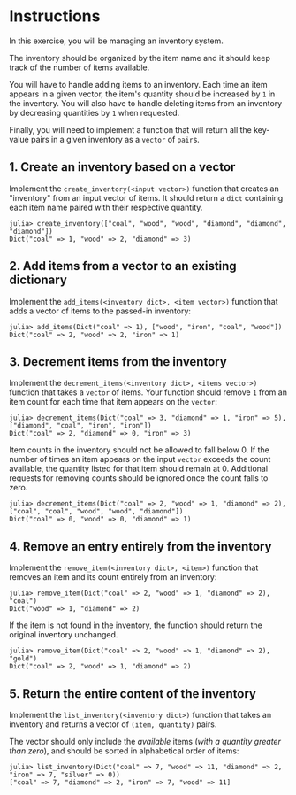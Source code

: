 # Instructions

In this exercise, you will be managing an inventory system.

The inventory should be organized by the item name and it should keep track of the number of items available.

You will have to handle adding items to an inventory.
Each time an item appears in a given vector, the item's quantity should be increased by `1` in the inventory.
You will also have to handle deleting items from an inventory by decreasing quantities by `1` when requested.

Finally, you will need to implement a function that will return all the key-value pairs in a given inventory as a `vector` of `pair`s.


## 1. Create an inventory based on a vector

Implement the `create_inventory(<input vector>)` function that creates an "inventory" from an input vector of items.
It should return a `dict` containing each item name paired with their respective quantity.

```julia-repl
julia> create_inventory(["coal", "wood", "wood", "diamond", "diamond", "diamond"])
Dict("coal" => 1, "wood" => 2, "diamond" => 3)
```

## 2. Add items from a vector to an existing dictionary

Implement the `add_items(<inventory dict>, <item vector>)` function that adds a vector of items to the passed-in inventory:

```julia-repl
julia> add_items(Dict("coal" => 1), ["wood", "iron", "coal", "wood"])
Dict("coal" => 2, "wood" => 2, "iron" => 1)
```

## 3. Decrement items from the inventory

Implement the `decrement_items(<inventory dict>, <items vector>)` function that takes a `vector` of items.
Your function should remove `1` from an item count for each time that item appears on the `vector`:

```julia-repl
julia> decrement_items(Dict("coal" => 3, "diamond" => 1, "iron" => 5), ["diamond", "coal", "iron", "iron"])
Dict("coal" => 2, "diamond" => 0, "iron" => 3)
```

Item counts in the inventory should not be allowed to fall below 0.
If the number of times an item appears on the input `vector` exceeds the count available, the quantity listed for that item should remain at 0.
Additional requests for removing counts should be ignored once the count falls to zero.

```julia-repl
julia> decrement_items(Dict("coal" => 2, "wood" => 1, "diamond" => 2), ["coal", "coal", "wood", "wood", "diamond"])
Dict("coal" => 0, "wood" => 0, "diamond" => 1)
```

## 4. Remove an entry entirely from the inventory

Implement the `remove_item(<inventory dict>, <item>)` function that removes an item and its count entirely from an inventory:

```julia-repl
julia> remove_item(Dict("coal" => 2, "wood" => 1, "diamond" => 2), "coal")
Dict("wood" => 1, "diamond" => 2)
```

If the item is not found in the inventory, the function should return the original inventory unchanged.

```julia-repl
julia> remove_item(Dict("coal" => 2, "wood" => 1, "diamond" => 2), "gold")
Dict("coal" => 2, "wood" => 1, "diamond" => 2)
```

## 5. Return the entire content of the inventory

Implement the `list_inventory(<inventory dict>)` function that takes an inventory and returns a vector of `(item, quantity)` pairs.

The vector should only include the _available_ items (_with a quantity greater than zero_), and should be sorted in alphabetical order of items:

```julia-repl
julia> list_inventory(Dict("coal" => 7, "wood" => 11, "diamond" => 2, "iron" => 7, "silver" => 0))
["coal" => 7, "diamond" => 2, "iron" => 7, "wood" => 11]
```
